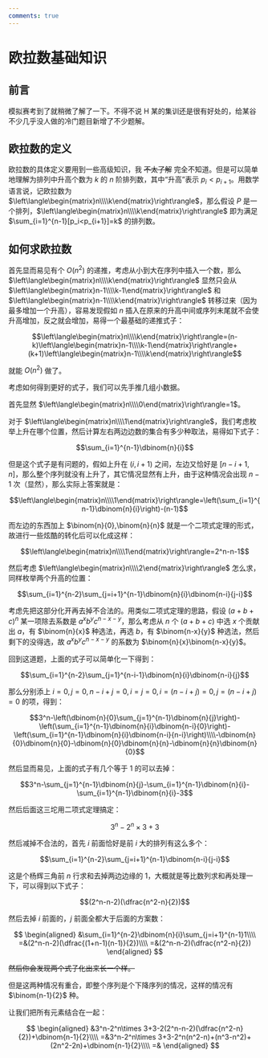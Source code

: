 ```yaml
---
comments: true
---
```


# 欧拉数基础知识

## 前言

模拟赛考到了就稍微了解了一下。不得不说 H 某的集训还是很有好处的，给某谷不少几乎没人做的冷门题目新增了不少题解。

## 欧拉数的定义

欧拉数的具体定义要用到一些高级知识，我 ~~不太了解~~ 完全不知道。但是可以简单地理解为排列中升高个数为 $k$ 的 $n$ 阶排列数，其中“升高”表示 $p_i<p_{i+1}$。用数学语言说，记欧拉数为 $\left\langle\begin{matrix}n\\\\k\end{matrix}\right\rangle$，那么假设 $P$ 是一个排列，$\left\langle\begin{matrix}n\\\\k\end{matrix}\right\rangle$ 即为满足 $\sum_{i=1}^{n-1}[p_i<p_{i+1}]=k$ 的排列数。

## 如何求欧拉数

首先显而易见有个 $O(n^2)$ 的递推，考虑从小到大在序列中插入一个数，那么 $\left\langle\begin{matrix}n\\\\k\end{matrix}\right\rangle$ 显然只会从 $\left\langle\begin{matrix}n-1\\\\k-1\end{matrix}\right\rangle$ 和 $\left\langle\begin{matrix}n-1\\\\k\end{matrix}\right\rangle$ 转移过来（因为最多增加一个升高），容易发现假如 $n$ 插入在原来的升高中间或序列末尾就不会使升高增加，反之就会增加，易得一个最基础的递推式子：

$$\left\langle\begin{matrix}n\\\\k\end{matrix}\right\rangle=(n-k)\left\langle\begin{matrix}n-1\\\\k-1\end{matrix}\right\rangle+(k+1)\left\langle\begin{matrix}n-1\\\\k\end{matrix}\right\rangle$$

就能 $O(n^2)$ 做了。

考虑如何得到更好的式子，我们可以先手推几组小数据。

首先显然 $\left\langle\begin{matrix}n\\\\0\end{matrix}\right\rangle=1$。

对于 $\left\langle\begin{matrix}n\\\\1\end{matrix}\right\rangle$，我们考虑枚举上升在哪个位置，然后计算左右两边边数的集合有多少种取法，易得如下式子：

$$\sum_{i=1}^{n-1}\dbinom{n}{i}$$

但是这个式子是有问题的，假如上升在 $(i,i+1)$ 之间，左边又恰好是 $[n-i+1,n]$，那么整个序列就没有上升了，其它情况显然有上升，由于这种情况会出现 $n-1$ 次（显然），那么实际上答案就是：

$$\left\langle\begin{matrix}n\\\\1\end{matrix}\right\rangle=\left(\sum_{i=1}^{n-1}\dbinom{n}{i}\right)-(n-1)$$

而左边的东西加上 $\binom{n}{0},\binom{n}{n}$ 就是一个二项式定理的形式，故进行一些炫酷的转化后可以化成这样：

$$\left\langle\begin{matrix}n\\\\1\end{matrix}\right\rangle=2^n-n-1$$

然后考虑 $\left\langle\begin{matrix}n\\\\2\end{matrix}\right\rangle$ 怎么求，同样枚举两个升高的位置：

$$\sum_{i=1}^{n-2}\sum_{j=i+1}^{n-1}\dbinom{n}{i}\dbinom{n-i}{j-i}$$

考虑先把这部分化开再去掉不合法的。用类似二项式定理的思路，假设 $(a+b+c)^n$ 某一项除去系数是 $a^xb^yc^{n-x-y}$，那么考虑从 $n$ 个 $(a+b+c)$ 中选 $x$ 个贡献出 $a$，有 $\binom{n}{x}$ 种选法，再选 $b$，有 $\binom{n-x}{y}$ 种选法，然后剩下的没得选，故 $a^xb^yc^{n-x-y}$ 的系数为 $\binom{n}{x}\binom{n-x}{y}$。

回到这道题，上面的式子可以简单化一下得到：

$$\sum_{i=1}^{n-2}\sum_{j=1}^{n-i-1}\dbinom{n}{i}\dbinom{n-i}{j}$$

那么分别添上 $i=0,j=0,n-i+j=0,i=j=0,i=(n-i+j)=0,j=(n-i+j)=0$ 的项，得到：

$$3^n-\left(\dbinom{n}{0}\sum_{j=1}^{n-1}\dbinom{n}{j}\right)-\left(\sum_{i=1}^{n-1}\dbinom{n}{i}\dbinom{n-i}{0}\right)-\left(\sum_{i=1}^{n-1}\dbinom{n}{i}\dbinom{n-i}{n-i}\right)\\\\-\dbinom{n}{0}\dbinom{n}{0}-\dbinom{n}{0}\dbinom{n}{n}-\dbinom{n}{n}\dbinom{n}{0}$$

然后显而易见，上面的式子有几个等于 $1$ 的可以去掉：


$$3^n-\sum_{j=1}^{n-1}\dbinom{n}{j}-\sum_{i=1}^{n-1}\dbinom{n}{i}-\sum_{i=1}^{n-1}\dbinom{n}{i}-3$$

然后后面这三坨用二项式定理搞定：

$$3^n-2^n\times 3+3$$

然后减掉不合法的，首先 $i$ 前面恰好是前 $i$ 大的排列有这么多个：

$$\sum_{i=1}^{n-2}\sum_{j=i+1}^{n-1}\dbinom{n-i}{j-i}$$

这是个杨辉三角前 $n$ 行求和去掉两边边缘的 $1$，大概就是等比数列求和再处理一下，可以得到以下式子：

$$(2^n-n-2)(\dfrac{n^2-n}{2})$$

然后去掉 $i$ 前面的，$j$ 前面全都大于后面的方案数：

$$
\begin{aligned}
 &\sum_{i=1}^{n-2}\dbinom{n}{i}\sum_{j=i+1}^{n-1}1\\\\
=&(2^n-n-2)(\dfrac{(1+n-1)(n-1)}{2})\\\\
=&(2^n-n-2)(\dfrac{n^2-n}{2})
\end{aligned}
$$

~~然后你会发现两个式子化出来长一个样。~~

但是这两种情况有重合，即整个序列是个下降序列的情况，这样的情况有 $\binom{n-1}{2}$ 种。

让我们把所有元素结合在一起：

$$
\begin{aligned}
 &3^n-2^n\times 3+3-2(2^n-n-2)(\dfrac{n^2-n}{2})+\dbinom{n-1}{2}\\\\
=&3^n-2^n\times 3+3-2^n(n^2-n)+(n^3-n^2)+(2n^2-2n)+\dbinom{n-1}{2}\\\\
=&
\end{aligned}
$$